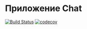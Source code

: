# Приложение Chat
[![Build Status](https://app.travis-ci.com/kva-devops/job4j_chat.svg?branch=master)](https://app.travis-ci.com/kva-devops/job4j_chat)
[![codecov](https://codecov.io/gh/kva-devops/job4j_chat/branch/master/graph/badge.svg?token=XRFMCDZPRH)](https://codecov.io/gh/kva-devops/job4j_chat)
